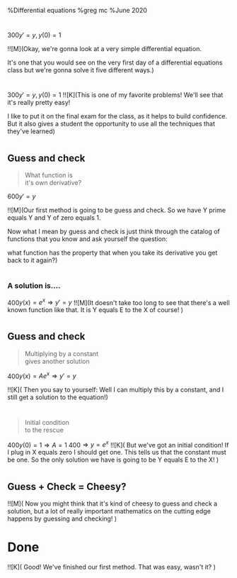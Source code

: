 %Differential equations
%greg mc
%June 2020

# 

300$y' = y,\, y(0) = 1$



!![M](Okay, we're gonna look at a very simple differential equation. 

It's one that you would see on the very first day
of a differential equations class but
we're gonna solve it five different ways.)

# 

300$y' = y,\, y(0) = 1$
!![K](This is one of my favorite problems!
We'll see that it's really  pretty easy!  

I like to put it on the final exam for the class, 
as it helps to build confidence.
But it also  gives a student the  opportunity to
use  all the techniques that they've learned)

#

## Guess and check
>What function is   
it's own derivative?

600$y' = y$

!![M](Our first method is going to be guess
and check.
So we have 
Y prime equals Y  and Y
of zero equals 1.

Now what I mean by
guess and  check is just think through the
catalog of functions that you know and
ask yourself the question:

what function has the
property that when you take its
derivative you get back to it again?)

#
### A solution is....

400$y(x)=e^x \Rightarrow  y' = y$
!![M](It doesn't take  too long to see
that there's a well known  function like that.
It is Y equals E to the X of course! )

#

## Guess and check
>Multiplying by a constant  
gives another solution

400$y(x)=A e^x \Rightarrow  y' = y$

!![K](
Then you say to yourself:
Well I can multiply this by a constant,
and I still get a solution to the equation!)

#

> Initial condition  
> to the rescue

400$y(0)=1  \Rightarrow  A = 1$
400$\Rightarrow  y = e^x$
!![K](
But we've got an initial condition!
If I plug in X equals zero I should get one. 
This tells us  that the constant must be  one.
So the only solution we have is going to be Y equals E to the X!
)

#

## Guess +  Check = Cheesy?
!![M](
Now you might think that it's kind of cheesy to guess
and check a solution, but a lot of really
important mathematics on the cutting
edge happens by guessing and checking!
)

# Done

!![K](
Good!  We've finished our first method. That was easy, wasn't it?
)
